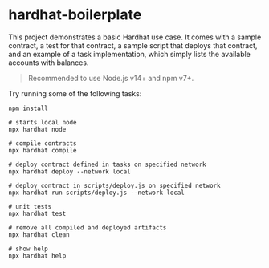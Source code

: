 # hardhat-boilerplate

This project demonstrates a basic Hardhat use case. It comes with a sample contract, a test for that contract, a sample script that deploys that contract, and an example of a task implementation, which simply lists the available accounts with balances.

> Recommended to use Node.js v14+ and npm v7+.

Try running some of the following tasks:

```shell
npm install

# starts local node
npx hardhat node

# compile contracts
npx hardhat compile

# deploy contract defined in tasks on specified network
npx hardhat deploy --network local

# deploy contract in scripts/deploy.js on specified network
npx hardhat run scripts/deploy.js --network local

# unit tests
npx hardhat test

# remove all compiled and deployed artifacts
npx hardhat clean

# show help
npx hardhat help
```
